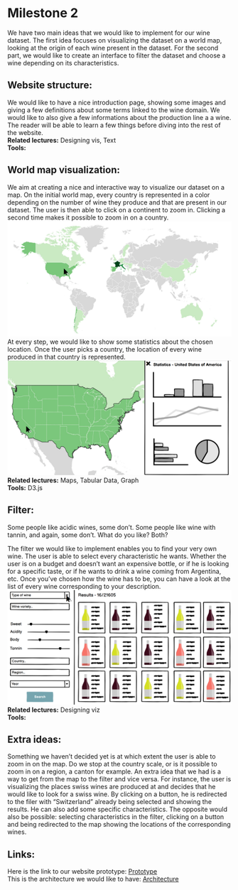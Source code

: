 # Milestone 2
We have two main ideas that we would like to implement for our wine dataset. The first idea focuses on visualizing the dataset on a world map, looking at the origin of each wine present in the dataset. For the second part, we would like to create an interface to filter the dataset and choose a wine depending on its characteristics.

## Website structure:
We would like to have a nice introduction page, showing some images and giving a few definitions about some terms linked to the wine domain. We would like to also give a few informations about the production line a a wine. The reader will be able to learn a few things before diving into the rest of the website.\
**Related lectures:** Designing vis, Text\
**Tools:** 

## World map visualization:
We aim at creating a nice and interactive way to visualize our dataset on a map. On the initial world map, every country is represented in a color depending on the number of wine they produce and that are present in our dataset. The user is then able to click on a continent to zoom in. Clicking a second time makes it possible to zoom in on a country. 
![plot](../plots/SSmap.png)
At every step, we would like to show some statistics about the chosen location. Once the user picks a country, the location of every wine produced in that country is represented.
![plot](../plots/SSstat.png)
**Related lectures:** Maps, Tabular Data, Graph\
**Tools:** D3.js

## Filter:
Some people like acidic wines, some don’t. Some people like wine with tannin, and again, some don’t. What do you like? Both?

The filter we would like to implement enables you to find your very own wine. The user is able to select every characteristic he wants. Whether the user is on a budget and doesn’t want an expensive bottle, or if he is looking for a specific taste, or if he wants to drink a wine coming from Argentina, etc. Once you’ve chosen how the wine has to be, you can have a look at the list of every wine corresponding to your description.
![plot](../plots/SSfilter.png)
**Related lectures:** Designing viz\
**Tools:** 

## Extra ideas:
Something we haven’t decided yet is at which extent the user is able to zoom in on the map. Do we stop at the country scale, or is it possible to zoom in on a region, a canton for example.
An extra idea that we had is a way to get from the map to the filter and vice versa. For instance, the user is visualizing the places swiss wines are produced at and decides that he would like to look for a swiss wine. By clicking on a button, he is redirected to the filer with “Switzerland” already being selected and showing the results. He can also add some specific characteristics. The opposite would also be possible: selecting characteristics in the filter, clicking on a button and being redirected to the map showing the locations of the corresponding wines.

## Links:
Here is the link to our website prototype: [Prototype](https://com-480-data-visualization.github.io/datavis-project-2022-hmc/index.html) \
This is the architecture we would like to have: [Architecture](../docs/Data_viz_maquette.pdf) 
